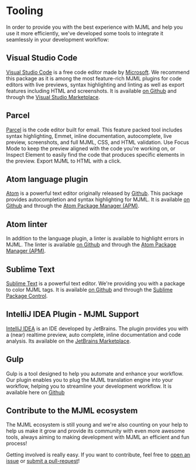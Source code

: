 # Tooling

In order to provide you with the best experience with MJML and help you use it more efficiently, we've developed some tools to integrate it seamlessly in your development workflow:

## Visual Studio Code

[Visual Studio Code](https://code.visualstudio.com/) is a free code editor made by [Microsoft](https://www.microsoft.com/). We recommend this package as it is among the most feature-rich MJML plugins for code editors with live previews, syntax highlighting and linting as well as export features including HTML and screenshots. It is available [on Github](https://github.com/mjmlio/vscode-mjml) and through the [Visual Studio Marketplace](https://marketplace.visualstudio.com/items?itemName=mjmlio.vscode-mjml).

## Parcel

[Parcel](https://parcel.io) is the code editor built for email. This feature packed tool includes syntax highlighting, Emmet, inline documentation, autocomplete, live preview, screenshots, and full MJML, CSS, and HTML validation. Use Focus Mode to keep the preview aligned with the code you're working on, or Inspect Element to easily find the code that produces specific elements in the preview. Export MJML to HTML with a click.

## Atom language plugin

[Atom](https://atom.io) is a powerful text editor originally released by [Github](https://github.com). This package provides autocompletion and syntax highlighting for MJML. It is available [on Github](https://github.com/mjmlio/language-mjml) and through the [Atom Package Manager (APM)](https://atom.io/packages/language-mjml).

## Atom linter

In addition to the language plugin, a linter is available to highlight errors in MJML. The linter is available [on Github](https://github.com/mjmlio/atom-linter-mjml) and through the [Atom Package Manager (APM)](https://atom.io/packages/linter-mjml).

## Sublime Text

[Sublime Text](https://www.sublimetext.com/) is a powerful text editor. We're providing you with a package to color MJML tags. It is available [on Github](https://github.com/mjmlio/mjml-syntax) and through the [Sublime Package Control](https://packagecontrol.io/packages/MJML-syntax).

## IntelliJ IDEA Plugin - MJML Support

[IntelliJ IDEA](https://www.jetbrains.com/idea/) is an IDE developed by JetBrains. The plugin provides you with a (near) realtime preview, auto complete, inline documentation and code analysis. Its available on the [JetBrains Marketplace](https://plugins.jetbrains.com/plugin/16418-mjml-support).

## Gulp

Gulp is a tool designed to help you automate and enhance your workflow. Our plugin enables you to plug the MJML translation engine into your workflow, helping you to streamline your development workflow. It is available here on [Github](https://github.com/mjmlio/gulp-mjml)

## Contribute to the MJML ecosystem

The MJML ecosystem is still young and we're also counting on your help to help us make it grow and provide its community with even more awesome tools, always aiming to making development with MJML an efficient and fun process!

Getting involved is really easy. If you want to contribute, feel free to [open an issue](https://github.com/mjmlio/mjml/issues) or [submit a pull-request](https://github.com/mjmlio/mjml/pulls)!

